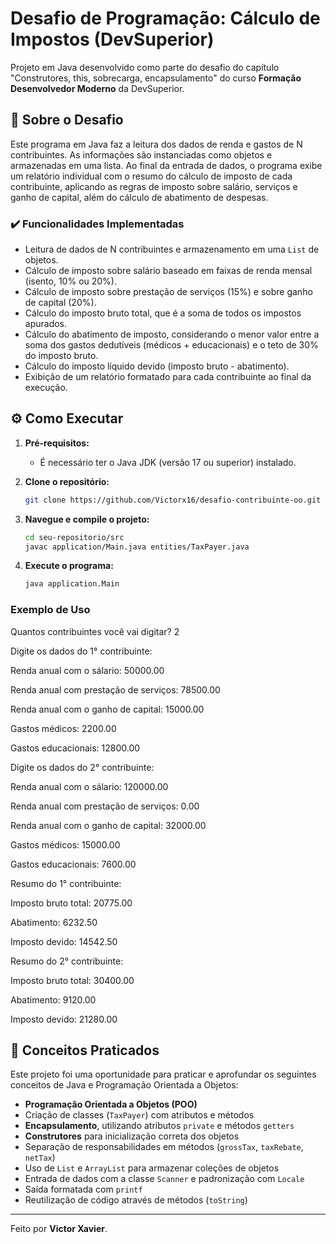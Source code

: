 # Desafio de Programação: Cálculo de Impostos (DevSuperior)

Projeto em Java desenvolvido como parte do desafio do capítulo "Construtores, this, sobrecarga, encapsulamento" do curso **Formação Desenvolvedor Moderno** da DevSuperior.

## 🚀 Sobre o Desafio

Este programa em Java faz a leitura dos dados de renda e gastos de N contribuintes. As informações são instanciadas como objetos e armazenadas em uma lista. Ao final da entrada de dados, o programa exibe um relatório individual com o resumo do cálculo de imposto de cada contribuinte, aplicando as regras de imposto sobre salário, serviços e ganho de capital, além do cálculo de abatimento de despesas.

### ✔️ Funcionalidades Implementadas

* Leitura de dados de N contribuintes e armazenamento em uma `List` de objetos.
* Cálculo de imposto sobre salário baseado em faixas de renda mensal (isento, 10% ou 20%).
* Cálculo de imposto sobre prestação de serviços (15%) e sobre ganho de capital (20%).
* Cálculo do imposto bruto total, que é a soma de todos os impostos apurados.
* Cálculo do abatimento de imposto, considerando o menor valor entre a soma dos gastos dedutíveis (médicos + educacionais) e o teto de 30% do imposto bruto.
* Cálculo do imposto líquido devido (imposto bruto - abatimento).
* Exibição de um relatório formatado para cada contribuinte ao final da execução.

## ⚙️ Como Executar

1.  **Pré-requisitos:**
    * É necessário ter o Java JDK (versão 17 ou superior) instalado.

2.  **Clone o repositório:**
    ```bash
    git clone https://github.com/Victorx16/desafio-contribuinte-oo.git
    ```

3.  **Navegue e compile o projeto:**
    ```bash
    cd seu-repositorio/src
    javac application/Main.java entities/TaxPayer.java
    ```

4.  **Execute o programa:**
    ```bash
    java application.Main
    ```

### Exemplo de Uso

Quantos contribuintes você vai digitar? 2

Digite os dados do 1° contribuinte:

Renda anual com o sálario: 50000.00

Renda anual com prestação de serviços: 78500.00

Renda anual com o ganho de capital: 15000.00

Gastos médicos: 2200.00

Gastos educacionais: 12800.00



Digite os dados do 2° contribuinte:

Renda anual com o sálario: 120000.00

Renda anual com prestação de serviços: 0.00

Renda anual com o ganho de capital: 32000.00

Gastos médicos: 15000.00

Gastos educacionais: 7600.00



Resumo do 1° contribuinte:

Imposto bruto total: 20775.00

Abatimento: 6232.50

Imposto devido: 14542.50

Resumo do 2° contribuinte:

Imposto bruto total: 30400.00

Abatimento: 9120.00

Imposto devido: 21280.00


## 🧠 Conceitos Praticados

Este projeto foi uma oportunidade para praticar e aprofundar os seguintes conceitos de Java e Programação Orientada a Objetos:

* **Programação Orientada a Objetos (POO)**
* Criação de classes (`TaxPayer`) com atributos e métodos
* **Encapsulamento**, utilizando atributos `private` e métodos `getters`
* **Construtores** para inicialização correta dos objetos
* Separação de responsabilidades em métodos (`grossTax`, `taxRebate`, `netTax`)
* Uso de `List` e `ArrayList` para armazenar coleções de objetos
* Entrada de dados com a classe `Scanner` e padronização com `Locale`
* Saída formatada com `printf`
* Reutilização de código através de métodos (`toString`)

---

Feito por **Victor Xavier**.
